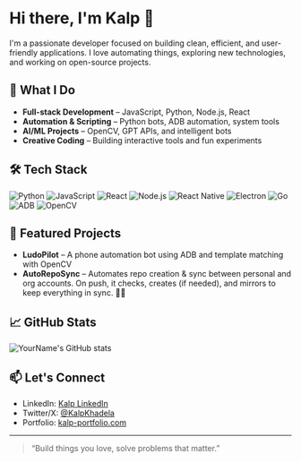 # Hi there, I'm Kalp 👋

I'm a passionate developer focused on building clean, efficient, and user-friendly applications. I love automating things, exploring new technologies, and working on open-source projects.

## 🚀 What I Do

- **Full-stack Development** – JavaScript, Python, Node.js, React
- **Automation & Scripting** – Python bots, ADB automation, system tools
- **AI/ML Projects** – OpenCV, GPT APIs, and intelligent bots
- **Creative Coding** – Building interactive tools and fun experiments

## 🛠️ Tech Stack

![Python](https://img.shields.io/badge/Python-3670A0?style=flat&logo=python&logoColor=white)
![JavaScript](https://img.shields.io/badge/JavaScript-F7DF1E?style=flat&logo=javascript&logoColor=black)
![React](https://img.shields.io/badge/React-20232a?style=flat&logo=react&logoColor=61DAFB)
![Node.js](https://img.shields.io/badge/Node.js-43853D?style=flat&logo=node.js&logoColor=white)
![React Native](https://img.shields.io/badge/React_Native-20232A?style=flat&logo=react&logoColor=61DAFB)
![Electron](https://img.shields.io/badge/Electron-47848F?style=flat&logo=electron&logoColor=white)
![Go](https://img.shields.io/badge/Go-00ADD8?style=flat&logo=go&logoColor=white)
![ADB](https://img.shields.io/badge/ADB-black?style=flat&logo=android&logoColor=green)
![OpenCV](https://img.shields.io/badge/OpenCV-5C3EE8?style=flat&logo=opencv&logoColor=white)

## 📌 Featured Projects

- **LudoPilot** – A phone automation bot using ADB and template matching with OpenCV
- **AutoRepoSync** – Automates repo creation & sync between personal and org accounts. On push, it checks, creates (if needed), and mirrors to keep everything in sync. 🔄✨

## 📈 GitHub Stats

![YourName's GitHub stats](https://github-readme-stats.vercel.app/api?username=YourGitHubUsername&show_icons=true&theme=radical)

## 📫 Let's Connect

- LinkedIn: [Kalp LinkedIn](https://www.linkedin.com/in/kalp-khadela-7608a416a)
- Twitter/X: [@KalpKhadela](https://x.com/KalpKhadela)
- Portfolio: [kalp-portfolio.com](https://kalp-portfolio.netlify.app/)

---

> “Build things you love, solve problems that matter.”

